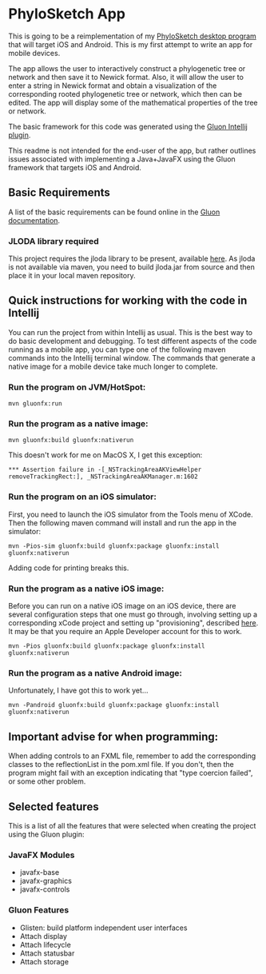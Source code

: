 # PhyloSketch App

This is going to be a reimplementation of my [PhyloSketch desktop program](https://uni-tuebingen.de/fakultaeten/mathematisch-naturwissenschaftliche-fakultaet/fachbereiche/informatik/lehrstuehle/algorithms-in-bioinformatics/software/phylosketch/) that will target iOS and Android.
This is my first attempt to write an app for mobile devices.

The app allows the user to interactively construct a phylogenetic tree or network and then save it to Newick format. Also, it will allow the user to enter a string in Newick format and obtain a visualization of the corresponding rooted phylogenetic tree or network, which then can be edited. The app will display some of the mathematical properties of the tree or network.

The basic framework for this code was generated using
the [Gluon Intellij plugin](https://plugins.jetbrains.com/plugin/7864-gluon).

This readme is not intended for the end-user of the app, but rather outlines issues associated with implementing a Java+JavaFX using the Gluon framework that targets iOS and Android.

## Basic Requirements

A list of the basic requirements can be found online in
the [Gluon documentation](https://docs.gluonhq.com/#_requirements).

### JLODA library required

This project requires the jloda library to be present, available [here](https://github.com/husonlab/jloda2). As jloda is
not available via maven, you need to build jloda.jar from source and then place it in your local maven repository.

## Quick instructions for working with the code in Intellij

You can run the project from within Intellij as usual. This is the best way to do basic development and debugging. To
test different aspects of the code running as a mobile app, you can type one of the following maven commands into the
Intellij terminal window. The commands that generate a native image for a mobile device take much longer to complete.

### Run the program on JVM/HotSpot:

    mvn gluonfx:run

### Run the program as a native image:

    mvn gluonfx:build gluonfx:nativerun

This doesn't work for me on MacOS X, I get this exception:

    *** Assertion failure in -[_NSTrackingAreaAKViewHelper removeTrackingRect:], _NSTrackingAreaAKManager.m:1602

### Run the program on an iOS simulator:

First, you need to launch the iOS simulator from the Tools menu of XCode. Then the following maven command will install
and run the app in the simulator:

    mvn -Pios-sim gluonfx:build gluonfx:package gluonfx:install gluonfx:nativerun

Adding code for printing breaks this.

### Run the program as a native iOS image:

Before you can run on a native iOS image on an iOS device, there are several configuration steps that one must go
through, involving setting up a corresponding xCode project and setting up "provisioning",
described [here](https://docs.gluonhq.com/#platforms_ios). It may be that you require an Apple Developer account for
this to work.

    mvn -Pios gluonfx:build gluonfx:package gluonfx:install gluonfx:nativerun

### Run the program as a native Android image:

Unfortunately, I have got this to work yet...

    mvn -Pandroid gluonfx:build gluonfx:package gluonfx:install gluonfx:nativerun

## Important advise for when programming:

When adding controls to an FXML file, remember to add the corresponding classes to the reflectionList in the pom.xml
file. If you don't, then the program might fail with an exception indicating that "type coercion failed", or some other
problem.

## Selected features

This is a list of all the features that were selected when creating the project using the Gluon plugin:

### JavaFX Modules

 - javafx-base
 - javafx-graphics
 - javafx-controls

### Gluon Features

 - Glisten: build platform independent user interfaces
 - Attach display
 - Attach lifecycle
 - Attach statusbar
 - Attach storage
